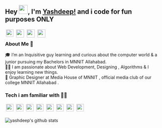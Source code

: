 <!--
**entschluselt/entschluselt** is a ✨ _special_ ✨ repository because its `README.md` (this file) appears on your GitHub profile.

Here are some ideas to get you started:

- 🔭 I’m currently working on ...
- 🌱 I’m currently learning ...
- 👯 I’m looking to collaborate on ...
- 🤔 I’m looking for help with ...
- 💬 Ask me about ...
- 📫 How to reach me: ...
- 😄 Pronouns: ...
- ⚡ Fun fact: ...
-->
## Hey <img src="https://github.com/TheDudeThatCode/TheDudeThatCode/blob/master/Assets/Hi.gif" width="29px">, I'm [Yashdeep!](https://entschluselt.github.io) and i code for fun purposes ONLY 
<a href="https://www.linkedin.com/in/entschluselt/">
  <img style="padding: 3px;" align="left" width="24px" src="https://cdn.jsdelivr.net/npm/simple-icons@v3/icons/linkedin.svg"  />
</a>
<a href="https://twitter.com/entschluselt">
  <img style="padding: 3px;" align="left" width="26px" src="https://cdn.jsdelivr.net/npm/simple-icons@v3/icons/twitter.svg" />
</a>
<a href="mailto:yashvendradeep@gmail.com">
  <img style="padding: 3px;" align="left" width="26px" src="https://cdn.jsdelivr.net/npm/simple-icons@v3/icons/gmail.svg" />
</a>
<a href="http://instagram.com/entschluselt">
  <img style="padding: 3px;" align="left" width="26px" src="https://cdn.jsdelivr.net/npm/simple-icons@v3/icons/instagram.svg" />
</a>

<br />

### About Me 🚀

🎓 I’m an Inquisitive guy learning and curious about the computer world & a junior pursuing my Bachelors in MNNIT Allahabad. </br>
👨‍💻  I am passionate about Web Development, Designing , Algorithms & I enjoy learning new things. </br>
🎉 Graphic Designer at Media House of MNNIT , official media club of our college MNNIT Allahabad . </br>
### Tech i am familiar with 👨‍💻
<img style="padding: 3px;" align="left" width="24px" src="https://simpleicons.org/icons/c.svg"  />
<img style="padding: 3px;" align="left" width="24px" src="https://simpleicons.org/icons/cplusplus.svg"  />
<img style="padding: 3px;" align="left" width="24px" src="https://simpleicons.org/icons/javascript.svg"  />
<img style="padding: 3px;" align="left" width="24px" src="https://simpleicons.org/icons/css3.svg"  />
<img style="padding: 3px;" align="left" width="24px" src="https://simpleicons.org/icons/html5.svg"  />
<img style="padding: 3px;" align="left" width="24px" src="https://simpleicons.org/icons/adobeillustrator.svg"  />
<img style="padding: 3px;" align="left" width="24px" src="https://simpleicons.org/icons/visualstudiocode.svg"  />
<img style="padding: 3px;" align="left" width="24px" src="https://simpleicons.org/icons/figma.svg"  />

<br />
</br>

![yashdeep's github stats](https://github-readme-stats.vercel.app/api?username=entschluselt&show_icons=true&hide_border=true)
<br />



